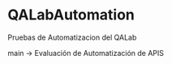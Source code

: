 # QALabAutomation
Pruebas de Automatizacion del QALab

  main -> Evaluación de Automatización de APIS
